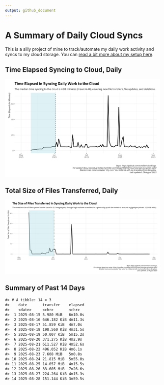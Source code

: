 ```yaml
---
output: github_document
---
```







# A Summary of Daily Cloud Syncs

This is a silly project of mine to track/automate my daily work activity and
syncs to my cloud storage. You can [read a bit more about my setup here](https://svmiller.com/blog/2025/05/cloud-storage-european-style/).

## Time Elapsed Syncing to Cloud, Daily

![](time-elapsed.png)

## Total Size of Files Transferred, Daily

![](size-transferred.png)

## Summary of Past 14 Days


```
#> # A tibble: 14 × 3
#>    date       transfer    elapsed
#>    <date>     <chr>       <chr>  
#>  1 2025-08-15 5.980 MiB   6m10.0s
#>  2 2025-08-16 646.182 KiB 4m11.3s
#>  3 2025-08-17 51.859 KiB  4m7.0s 
#>  4 2025-08-18 198.560 KiB 4m31.5s
#>  5 2025-08-19 50.007 KiB  5m15.2s
#>  6 2025-08-20 371.275 KiB 4m2.9s 
#>  7 2025-08-21 611.527 KiB 4m52.6s
#>  8 2025-08-22 496.052 KiB 4m6.1s 
#>  9 2025-08-23 7.608 MiB   5m0.8s 
#> 10 2025-08-24 21.815 MiB  5m55.0s
#> 11 2025-08-25 14.057 MiB  4m15.5s
#> 12 2025-08-26 33.605 MiB  7m26.6s
#> 13 2025-08-27 224.264 KiB 4m15.3s
#> 14 2025-08-28 151.144 KiB 3m59.5s
```
